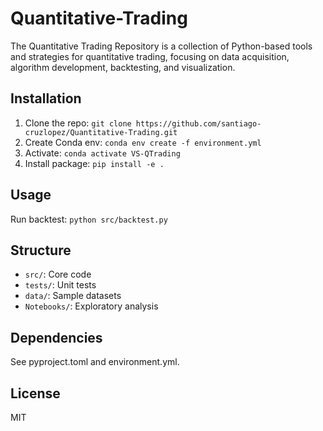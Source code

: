 # Quantitative-Trading
The Quantitative Trading Repository is a collection of Python-based tools and strategies for quantitative trading, focusing on data acquisition, algorithm development, backtesting, and visualization.

## Installation
1. Clone the repo: `git clone https://github.com/santiago-cruzlopez/Quantitative-Trading.git`
2. Create Conda env: `conda env create -f environment.yml`
3. Activate: `conda activate VS-QTrading`
4. Install package: `pip install -e .`

## Usage
Run backtest: `python src/backtest.py`

## Structure
- `src/`: Core code
- `tests/`: Unit tests
- `data/`: Sample datasets
- `Notebooks/`: Exploratory analysis

## Dependencies
See pyproject.toml and environment.yml.

## License
MIT
